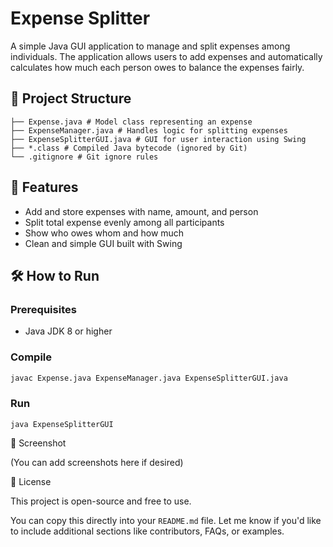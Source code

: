 # Expense Splitter

A simple Java GUI application to manage and split expenses among individuals. The application allows users to add expenses and automatically calculates how much each person owes to balance the expenses fairly.

## 📂 Project Structure
```
├── Expense.java # Model class representing an expense
├── ExpenseManager.java # Handles logic for splitting expenses
├── ExpenseSplitterGUI.java # GUI for user interaction using Swing
├── *.class # Compiled Java bytecode (ignored by Git)
└── .gitignore # Git ignore rules
```

## 🚀 Features

- Add and store expenses with name, amount, and person
- Split total expense evenly among all participants
- Show who owes whom and how much
- Clean and simple GUI built with Swing

## 🛠️ How to Run

### Prerequisites

- Java JDK 8 or higher

### Compile

```bash
javac Expense.java ExpenseManager.java ExpenseSplitterGUI.java
```

### Run
```
java ExpenseSplitterGUI
```

📸 Screenshot

(You can add screenshots here if desired)

📄 License

This project is open-source and free to use.

You can copy this directly into your `README.md` file. Let me know if you'd like to include additional sections like contributors, FAQs, or examples.

